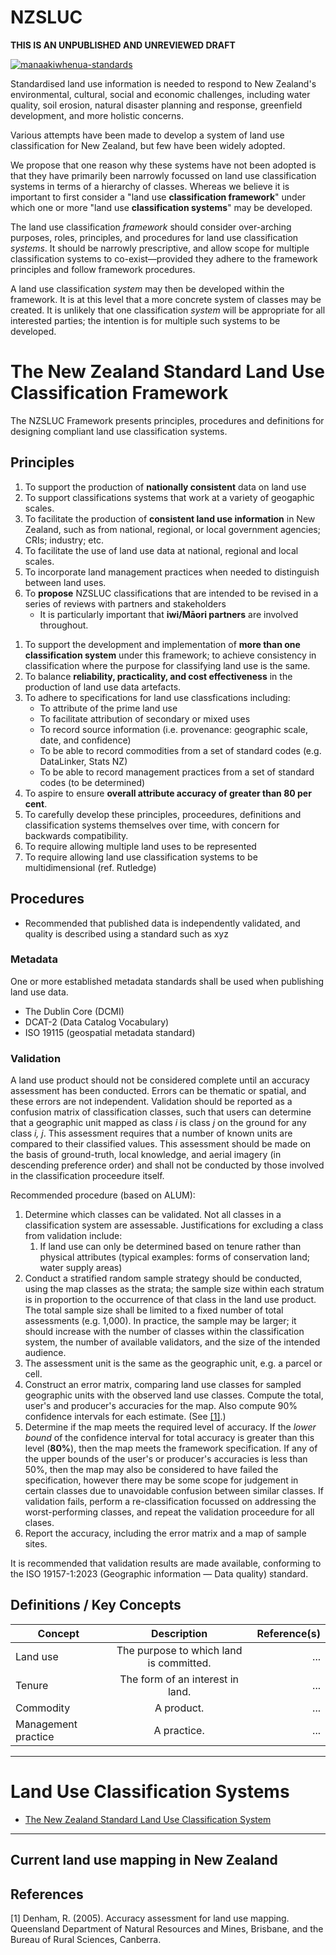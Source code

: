# NZSLUC

**THIS IS AN UNPUBLISHED AND UNREVIEWED DRAFT**

[![manaakiwhenua-standards](https://github.com/manaakiwhenua/nzsluc/workflows/manaakiwhenua-standards/badge.svg)](https://github.com/manaakiwhenua/manaakiwhenua-standards)

Standardised land use information is needed to respond to New Zealand's environmental, cultural, social and economic challenges, including water quality, soil erosion, natural disaster planning and response, greenfield development, and more holistic concerns. 

Various attempts have been made to develop a system of land use classification for New Zealand, but few have been widely adopted.

We propose that one reason why these systems have not been adopted is that they have primarily been narrowly focussed on land use classification systems in terms of a hierarchy of classes. Whereas we believe it is important to first consider a "land use **classification framework**" under which one or more "land use **classification systems**" may be developed.

The land use classification _framework_ should consider over-arching purposes, roles, principles, and procedures for land use classification _systems_. It should be narrowly prescriptive, and allow scope for multiple classification systems to co-exist—provided they adhere to the framework principles and follow framework procedures.

A land use classification _system_ may then be developed within the framework. It is at this level that a more concrete system of classes may be created. It is unlikely that one classification _system_ will be appropriate for all interested parties; the intention is for multiple such systems to be developed. 

# The New Zealand Standard Land Use Classification Framework

The NZSLUC Framework presents principles, procedures and definitions for designing compliant land use classification systems. 

<!-- Informative -->
## Principles

1. To support the production of **nationally consistent** data on land use
1. To support classifications systems that work at a variety of geogaphic scales.
1. To facilitate the production of **consistent land use information** in New Zealand, such as from national, regional, or local government agencies; CRIs; industry; etc.  <!-- data or information here? -->
1. To facilitate the use of land use data at national, regional and local scales.
1. To incorporate land management practices when needed to distinguish between land uses.
1. To **propose** NZSLUC classifications that are intended to be revised in a series of reviews with partners and stakeholders
    - It is particularly important that **iwi/Māori partners** are involved throughout.
<!-- - To achieve national understanding before releasing the data adhering to a proposed classification system. -->
1. To support the development and implementation of **more than one classification system** under this framework; to achieve consistency in classification where the purpose for classifying land use is the same.
1. To balance **reliability, practicality, and cost effectiveness** in the production of land use data artefacts.
1. To adhere to specifications for land use classfications including:
    - To attribute of the prime land use
    - To facilitate attribution of secondary or mixed uses
    - To record source information (i.e. provenance: geographic scale, date, and confidence)
    - To be able to record commodities from a set of standard codes (e.g. DataLinker, Stats NZ)
    - To be able to record management practices from a set of standard codes (to be determined)
    <!-- - Tenure -->
1. To aspire to ensure **overall attribute accuracy of greater than 80 per cent**.
1. To carefully develop these principles, proceedures, definitions and classification systems themselves over time, with concern for backwards compatibility.
1. To require allowing multiple land uses to be represented
1. To require allowing land use classification systems to be multidimensional (ref. Rutledge) <!-- Semantic? -->
<!-- - To allow the incorportation of multiple dimensions of land use -->
<!-- - To require that participating land use classifications are multidimensional in operation -->
<!-- - Dimensions
    - Commodities
    - Management practices
    - Tenure -->

<!-- Principles for reuse -->
<!-- Principles for contribution -->
<!-- Principles for systematic classification -->
<!-- Principles for publishing data artefacts -->

## Procedures 

<!-- Mutlidimensional? What dimensions? -->
<!-- Proceedure for reporting land use change? -->
- Recommended that published data is independently validated, and quality is described using a standard such as xyz
<!-- LUML? -->
<!-- Compatibility with other classification systems in components, e.g. PAN-NZ, ANZLIC for industrial categories, Dairy NZ classes, etc.? -->
<!-- What is the extent? Marine? What is "land"? EEZ, etc. -->

### Metadata

One or more established metadata standards shall be used when publishing land use data.

- The Dublin Core (DCMI)
- DCAT-2 (Data Catalog Vocabulary)
- ISO 19115 (geospatial metadata standard)

### Validation

A land use product should not be considered complete until an accuracy assessment has been conducted. Errors can be thematic or spatial, and these errors are not independent. Validation should be reported as a confusion matrix of classification classes, such that users can determine that a geographic unit mapped as class _i_ is class _j_ on the ground for any class _i, j_. This assessment requires that a number of known units are compared to their classified values. This assessment should be made on the basis of ground-truth, local knowledge, and aerial imagery (in descending preference order) and shall not be conducted by those involved in the classification proceedure itself.

Recommended procedure (based on ALUM):
1. Determine which classes can be validated. Not all classes in a classification system are assessable. Justifications for excluding a class from validation include:
    1. If land use can only be determined based on tenure rather than physical attributes (typical examples: forms of conservation land; water supply areas)
2. Conduct a stratified random sample strategy should be conducted, using the map classes as the strata; the sample size within each stratum is in proportion to the occurrence of that class in the land use product. The total sample size shall be limited to a fixed number of total assessments (e.g. 1,000). In practice, the sample may be larger; it should increase with the number of classes within the classification system, the number of available validators, and the size of the intended audience.
3. The assessment unit is the same as the geographic unit, e.g. a parcel or cell.
4. Construct an error matrix, comparing land use classes for sampled geographic units with the observed land use classes. Compute the total, user's and producer's accuracies for the map. Also compute 90% confidence intervals for each estimate. (See [[1]](#1).)
5. Determine if the map meets the required level of accuracy. If the _lower bound_ of the confidence interval for total accuracy is greater than this level (**80%**), then the map meets the framework specification. If any of the upper bounds of the user's or producer's accuracies is less than 50%, then the map may also be considered to have failed the specification, however there may be some scope for judgement in certain classes due to unavoidable confusion between similar classes. If validation fails, perform a re-classification focussed on addressing the worst-performing classes, and repeat the validation proceedure for all clases.
6. Report the accuracy, including the error matrix and a map of sample sites.

It is recommended that validation results are made available, conforming to the ISO 19157-1:2023 (Geographic information — Data quality) standard.

## Definitions / Key Concepts

| Concept | Description | Reference(s) |
|---------|:-----------:|-------------:|
| Land use | The purpose to which land is committed. | ... |
| Tenure | The form of an interest in land. | ... |
| Commodity | A product. | ... |
| Management practice | A practice. | ... |

---

<!-- Normative -->

# Land Use Classification Systems

- [The New Zealand Standard Land Use Classification System](classification-systems/nzslucs.md)

---

## Current land use mapping in New Zealand

<!-- TODO refer to a separate Markdown summary, or report section -->

## References
<a id="1">[1]</a>
Denham, R. (2005).
Accuracy assessment for land use mapping.
Queensland Department of Natural Resources and Mines, Brisbane, and the Bureau of Rural Sciences, Canberra.